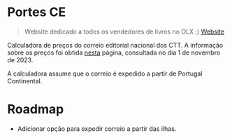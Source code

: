 # Portes CE

> Website dedicado a todos os vendedores de livros no OLX ;)
> [Website](https://m7kra.github.io/mail)

Calculadora de preços do correio editorial nacional dos CTT. A informação sobre os preços foi obtida [nesta](https://www.ctt.pt/empresas/solucoes-de-gestao-e-setoriais/solucoes-setoriais/editores-e-livreiros/correio-editorial-nacional) página, consultada no dia 1 de novembro de 2023.

A calculadora assume que o correio é expedido a partir de Portugal Continental.

# Roadmap

- Adicionar opção para expedir correio a partir das ilhas.
